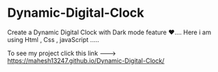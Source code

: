 # Dynamic-Digital-Clock
Create a Dynamic Digital Clock with Dark mode feature ❤️....
Here i am using Html , Css , javaScript .....

To see my project click this link --->  https://mahesh13247.github.io/Dynamic-Digital-Clock/

